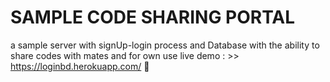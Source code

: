 # SAMPLE CODE SHARING PORTAL
a sample server with signUp-login process and  Database with the ability to share codes with mates and for own use
live demo  : >>  https://loginbd.herokuapp.com/ 🚀
